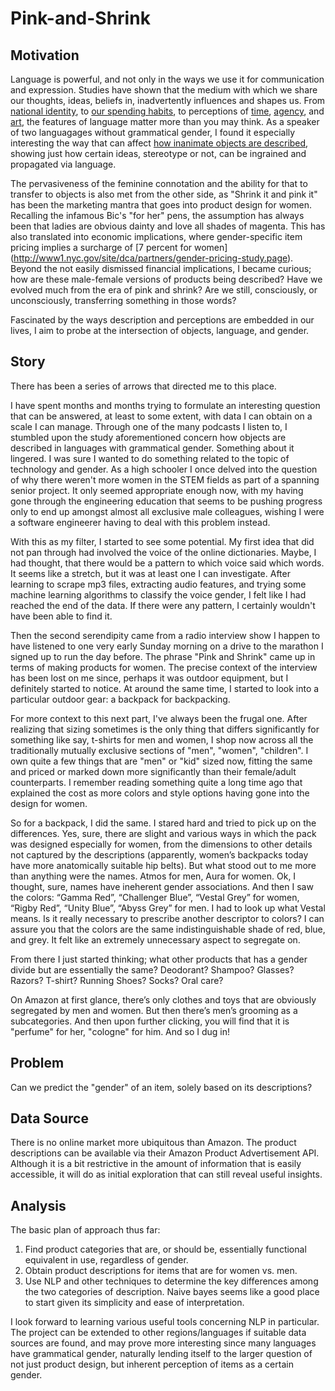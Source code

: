 # Pink-and-Shrink

## Motivation
Language is powerful, and not only in the ways we use it for communication and expression. Studies have shown that the medium with which we share our thoughts, ideas, beliefs in, inadvertently influences and shapes us. From [national identity](https://www.npr.org/sections/parallels/2017/09/29/554327011/for-catalonias-separatists-language-is-the-key-to-identity), to [our spending habits](http://www.anderson.ucla.edu/faculty/keith.chen/papers/LanguageWorkingPaper.pdf), to perceptions of [time](http://journals.sagepub.com/doi/abs/10.1177/0956797610386621), [agency](https://www.frontiersin.org/articles/10.3389/fpsyg.2010.00162/full), and [art](https://www.frontiersin.org/articles/10.3389/fpsyg.2010.00244/full), the features of language matter more than you may think. As a speaker of two languagages without grammatical gender, I found it especially interesting the way that can affect [how inanimate objects are described](https://web.stanford.edu/class/linguist156/Boroditsky_ea_2003.pdf), showing just how certain ideas, stereotype or not, can be ingrained and propagated via language.

The pervasiveness of the feminine connotation and the ability for that to transfer to objects is also met from the other side, as "Shrink it and pink it" has been the marketing mantra that goes into product design for women. Recalling the infamous Bic's "for her" pens, the assumption has always been that ladies are obvious dainty and love all shades of magenta. This has also translated into economic implications, where gender-specific item pricing implies a surcharge of [7 percent for women] (http://www1.nyc.gov/site/dca/partners/gender-pricing-study.page). Beyond the not easily dismissed financial implications, I became curious; how are these male-female versions of products being described? Have we evolved much from the era of pink and shrink? Are we still, consciously, or unconsciously, transferring something in those words?

Fascinated by the ways description and perceptions are embedded in our lives, I aim to probe at the intersection of objects, language, and gender.

## Story
There has been a series of arrows that directed me to this place.

I have spent months and months trying to formulate an interesting question that can be answered, at least to some extent, with data I can obtain on a scale I can manage. Through one of the many podcasts I listen to, I stumbled upon the study aforementioned concern how objects are described in languages with grammatical gender. Something about it lingered. I was sure I wanted to do something related to the topic of technology and gender. As a high schooler I once delved into the question of why there weren't more women in the STEM fields as part of a spanning senior project. It only seemed appropriate enough now, with my having gone through the engineering education that seems to be pushing progress only to end up amongst almost all exclusive male colleagues, wishing I were a software engineerer having to deal with this problem instead.

With this as my filter, I started to see some potential. My first idea that did not pan through had involved the voice of the online dictionaries. Maybe, I had thought, that there would be a pattern to which voice said which words. It seems like a stretch, but it was at least one I can investigate. After learning to scrape mp3 files, extracting audio features, and trying some machine learning algorithms to classify the voice gender, I felt like I had reached the end of the data. If there were any pattern, I certainly wouldn't have been able to find it.

Then the second serendipity came from a radio interview show I happen to have listened to one very early Sunday morning on a drive to the marathon I signed up to run the day before. The phrase "Pink and Shrink" came up in terms of making products for women. The precise context of the interview has been lost on me since, perhaps it was outdoor equipment, but I definitely started to notice. At around the same time, I started to look into a particular outdoor gear: a backpack for backpacking. 

For more context to this next part, I've always been the frugal one. After realizing that sizing sometimes is the only thing that differs significantly for something like say, t-shirts for men and women, I shop now across all the traditionally mutually exclusive sections of "men", "women", "children". I own quite a few things that are "men" or "kid" sized now, fitting the same and priced or marked down more significantly than their female/adult counterparts. I remember reading something quite a long time ago that explained the cost as more colors and style options having gone into the design for women.

So for a backpack, I did the same. I stared hard and tried to pick up on the differences. Yes, sure, there are slight and various ways in which the pack was designed especially for women, from the dimensions to other details not captured by the descriptions (apparently, women’s backpacks today have more anatomically suitable hip belts). But what stood out to me more than anything were the names. Atmos for men, Aura for women. Ok, I thought, sure, names have ineherent gender associations. And then I saw the colors: “Gamma Red”, “Challenger Blue”, “Vestal Grey” for women, “Rigby Red”, “Unity Blue”, “Abyss Grey” for men. I had to look up what Vestal means. Is it really necessary to prescribe another descriptor to colors? I can assure you that the colors are the same indistinguishable shade of red, blue, and grey. It felt like an extremely unnecessary aspect to segregate on.

From there I just started thinking; what other products that has a gender divide but are essentially the same? 
Deodorant?
Shampoo?
Glasses?
Razors?
T-shirt?
Running Shoes?
Socks?
Oral care?

On Amazon at first glance, there’s only clothes and toys that are obviously segregated by men and women. But then there’s men’s grooming as a subcategories. And then upon further clicking, you will find that it is "perfume" for her, "cologne" for him. And so I dug in!


## Problem
Can we predict the "gender" of an item, solely based on its descriptions?

## Data Source
There is no online market more ubiquitous than Amazon. The product descriptions can be available via their Amazon Product Advertisement API. Although it is a bit restrictive in the amount of information that is easily accessible, it will do as initial exploration that can still reveal useful insights.

## Analysis
The basic plan of approach thus far:

1. Find product categories that are, or should be, essentially functional equivalent in use, regardless of gender.
2. Obtain product descriptions for items that are for women vs. men.
2. Use NLP and other techniques to determine the key differences among the two categories of description. Naive bayes seems like a good place to start given its simplicity and ease of interpretation.

I look forward to learning various useful tools concerning NLP in particular. The project can be extended to other regions/languages if suitable data sources are found, and may prove more interesting since many languages have grammatical gender, naturally lending itself to the larger question of not just product design, but inherent perception of items as a certain gender. 
